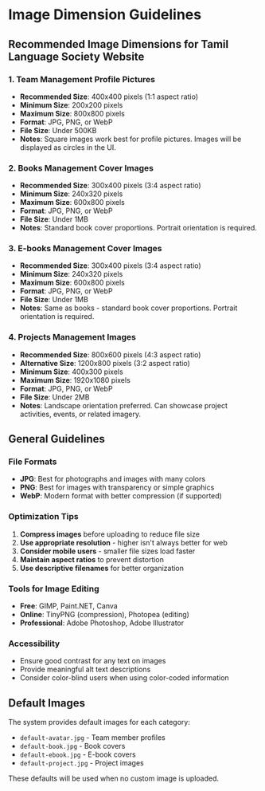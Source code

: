 # Image Dimension Guidelines

## Recommended Image Dimensions for Tamil Language Society Website

### 1. Team Management Profile Pictures
- **Recommended Size**: 400x400 pixels (1:1 aspect ratio)
- **Minimum Size**: 200x200 pixels
- **Maximum Size**: 800x800 pixels
- **Format**: JPG, PNG, or WebP
- **File Size**: Under 500KB
- **Notes**: Square images work best for profile pictures. Images will be displayed as circles in the UI.

### 2. Books Management Cover Images
- **Recommended Size**: 300x400 pixels (3:4 aspect ratio)
- **Minimum Size**: 240x320 pixels
- **Maximum Size**: 600x800 pixels
- **Format**: JPG, PNG, or WebP
- **File Size**: Under 1MB
- **Notes**: Standard book cover proportions. Portrait orientation is required.

### 3. E-books Management Cover Images
- **Recommended Size**: 300x400 pixels (3:4 aspect ratio)
- **Minimum Size**: 240x320 pixels
- **Maximum Size**: 600x800 pixels
- **Format**: JPG, PNG, or WebP
- **File Size**: Under 1MB
- **Notes**: Same as books - standard book cover proportions. Portrait orientation is required.

### 4. Projects Management Images
- **Recommended Size**: 800x600 pixels (4:3 aspect ratio)
- **Alternative Size**: 1200x800 pixels (3:2 aspect ratio)
- **Minimum Size**: 400x300 pixels
- **Maximum Size**: 1920x1080 pixels
- **Format**: JPG, PNG, or WebP
- **File Size**: Under 2MB
- **Notes**: Landscape orientation preferred. Can showcase project activities, events, or related imagery.

## General Guidelines

### File Formats
- **JPG**: Best for photographs and images with many colors
- **PNG**: Best for images with transparency or simple graphics
- **WebP**: Modern format with better compression (if supported)

### Optimization Tips
1. **Compress images** before uploading to reduce file size
2. **Use appropriate resolution** - higher isn't always better for web
3. **Consider mobile users** - smaller file sizes load faster
4. **Maintain aspect ratios** to prevent distortion
5. **Use descriptive filenames** for better organization

### Tools for Image Editing
- **Free**: GIMP, Paint.NET, Canva
- **Online**: TinyPNG (compression), Photopea (editing)
- **Professional**: Adobe Photoshop, Adobe Illustrator

### Accessibility
- Ensure good contrast for any text on images
- Provide meaningful alt text descriptions
- Consider color-blind users when using color-coded information

## Default Images
The system provides default images for each category:
- `default-avatar.jpg` - Team member profiles
- `default-book.jpg` - Book covers
- `default-ebook.jpg` - E-book covers
- `default-project.jpg` - Project images

These defaults will be used when no custom image is uploaded.